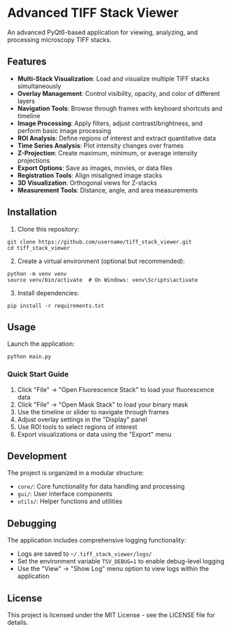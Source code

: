 # Advanced TIFF Stack Viewer

An advanced PyQt6-based application for viewing, analyzing, and processing microscopy TIFF stacks.

## Features

- **Multi-Stack Visualization**: Load and visualize multiple TIFF stacks simultaneously
- **Overlay Management**: Control visibility, opacity, and color of different layers
- **Navigation Tools**: Browse through frames with keyboard shortcuts and timeline
- **Image Processing**: Apply filters, adjust contrast/brightness, and perform basic image processing
- **ROI Analysis**: Define regions of interest and extract quantitative data
- **Time Series Analysis**: Plot intensity changes over frames
- **Z-Projection**: Create maximum, minimum, or average intensity projections
- **Export Options**: Save as images, movies, or data files
- **Registration Tools**: Align misaligned image stacks
- **3D Visualization**: Orthogonal views for Z-stacks
- **Measurement Tools**: Distance, angle, and area measurements

## Installation

1. Clone this repository:
```
git clone https://github.com/username/tiff_stack_viewer.git
cd tiff_stack_viewer
```

2. Create a virtual environment (optional but recommended):
```
python -m venv venv
source venv/bin/activate  # On Windows: venv\Scripts\activate
```

3. Install dependencies:
```
pip install -r requirements.txt
```

## Usage

Launch the application:
```
python main.py
```

### Quick Start Guide

1. Click "File" → "Open Fluorescence Stack" to load your fluorescence data
2. Click "File" → "Open Mask Stack" to load your binary mask
3. Use the timeline or slider to navigate through frames
4. Adjust overlay settings in the "Display" panel
5. Use ROI tools to select regions of interest
6. Export visualizations or data using the "Export" menu

## Development

The project is organized in a modular structure:
- `core/`: Core functionality for data handling and processing
- `gui/`: User interface components
- `utils/`: Helper functions and utilities

## Debugging

The application includes comprehensive logging functionality:
- Logs are saved to `~/.tiff_stack_viewer/logs/`
- Set the environment variable `TSV_DEBUG=1` to enable debug-level logging
- Use the "View" → "Show Log" menu option to view logs within the application

## License

This project is licensed under the MIT License - see the LICENSE file for details.
